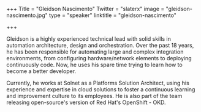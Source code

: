 +++
Title = "Gleidson Nascimento"
Twitter = "slaterx"
image = "gleidson-nascimento.jpg"
type = "speaker"
linktitle = "gleidson-nascimento"

+++

Gleidson is a highly experienced technical lead with solid skills in automation architecture, design and orchestration. Over the past 18 years, he has been responsible for automating large and complex integration environments, from configuring hardware/network elements to deploying continuously code. Now, he uses his spare time trying to learn how to become a better developer.

Currently, he works at Solnet as a Platforms Solution Architect, using his experience and expertise in cloud solutions to foster a continuous learning and improvement culture to its employees. He is also part of the team releasing open-source's version of Red Hat's OpenShift - OKD.
